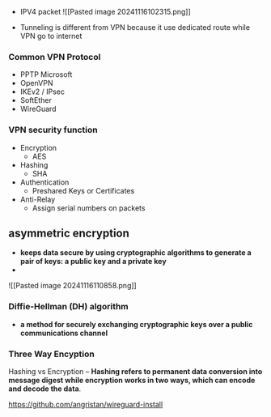 
- IPV4 packet
![[Pasted image 20241116102315.png]]


- Tunneling is different from VPN because it use dedicated route while VPN go to internet

### Common VPN Protocol
- PPTP Microsoft  
- OpenVPN
- IKEv2 / IPsec
- SoftEther
- WireGuard

### VPN security function
- Encryption 
	- AES
- Hashing
	- SHA
- Authentication
	- Preshared Keys or Certificates
- Anti-Relay
	- Assign serial numbers on packets
## asymmetric encryption

- **keeps data secure by using cryptographic algorithms to generate a pair of keys: a public key and a private key**
- 
![[Pasted image 20241116110858.png]]


### Diffie-Hellman (DH) algorithm

- **a method for securely exchanging cryptographic keys over a public communications channel**


### Three Way Encyption


Hashing vs Encryption – **Hashing refers to permanent data conversion into message digest while encryption works in two ways, which can encode and decode the data**.




https://github.com/angristan/wireguard-install